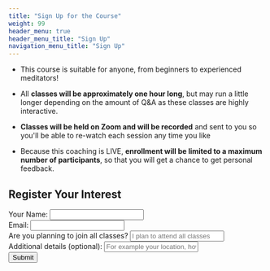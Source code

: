 ```yaml
---
title: "Sign Up for the Course"
weight: 99
header_menu: true
header_menu_title: "Sign Up"
navigation_menu_title: "Sign Up"
---
```

- This course is suitable for anyone, from beginners to experienced meditators!

- All **classes will be approximately one hour long**, 
but may run a little longer depending on the amount of Q&A 
as these classes are highly interactive.

- **Classes will be held on Zoom and will be recorded** and sent to you 
so you'll be able to re-watch each session any time you like

- Because this coaching is LIVE, **enrollment will be limited to a maximum number of participants**, so that you will get a chance to get personal feedback.

[//]: # (- When you sign up, **let me know if you won't be able to attend some of the classes**.)

<div class="form-container">
<h2>Register Your Interest</h2>
<form action="https://formspree.io/f/mqkrvygz" method="POST" id="registration-form">
<div class="form-group">
<label for="name">Your Name:</label>
<input type="text" id="name" name="name" required>
</div>

<div class="form-group">
<label for="email">Email:</label>
<input type="email" id="email" name="email" required>
</div>

<div class="form-group">
<label for="location">Are you planning to join all classes?</label>
<input type="text" id="all_classes" name="all_classes" placeholder="I plan to attend all classes" required>
</div>

<div class="form-group">
<label for="captcha">Additional details (optional):</label>
<input type="text" id="extra_details" name="extra_details" placeholder="For example your location, how did you learn about the course, etc">
</div>

[//]: # (<div class="form-group captcha-container">)

[//]: # (<div class="g-recaptcha" data-sitekey="YOUR_SITE_KEY"></div>)

[//]: # (</div>)

<div class="form-group">
<button class="g-recaptcha" 
        data-sitekey="6Lclv_ApAAAAAAMFI51Pn9lsJ7rnmdR1viTtIxW6" 
        data-callback='onSubmit' 
        data-action='submit'>Submit</button>

[//]: # (<input type="submit" value="Submit">)
</div>
</form>
</div>

 <script src="https://www.google.com/recaptcha/api.js"></script>
 <script>
   function onSubmit(token) {
     document.getElementById("registration-form").submit();
   }
 </script>

[//]: # (<script>)

[//]: # (    document.querySelector&#40;'#registration-form'&#41;.addEventListener&#40;'submit', function &#40;e&#41; {)

[//]: # (        var captcha = document.getElementById&#40;'captcha'&#41;.value;)

[//]: # (        if &#40;captcha !== '7'&#41; {)

[//]: # (            e.preventDefault&#40;&#41;;)

[//]: # (            alert&#40;'CAPTCHA validation failed!'&#41;;)

[//]: # (        })

[//]: # (    }&#41;;)

[//]: # (</script>)



[//]: # (![Sign-up]&#40;/images/sign-up.jpg&#41;)

[//]: # (- **Your instructor**: Alberto Bailoni &#40;Certified Unified Mindfulness Coach by the time the course will start&#41;)


[//]: # (<div class="form-container">)

[//]: # (<form action="https://formspree.io/f/YOUR_FORMSPREE_ENDPOINT" method="post" id="registration-form">)

[//]: # (<label for="name">Name:</label>)

[//]: # (<input type="text" id="name" name="name" required>)

[//]: # (                )
[//]: # (<label for="email">Email:</label>)

[//]: # (<input type="email" id="email" name="email" required>)

[//]: # ()
[//]: # (<label for="location">Location:</label>)

[//]: # (<input type="text" id="location" name="location" required>)

[//]: # ()
[//]: # (<div class="g-recaptcha" data-sitekey="YOUR_SITE_KEY"></div>)

[//]: # ()
[//]: # (<input type="submit" value="Submit">)

[//]: # (</form>)

[//]: # (</div>)

[//]: # ()
[//]: # (<script src="https://www.google.com/recaptcha/api.js" async defer></script>)

[//]: # (<script>)

[//]: # (        document.querySelector&#40;'#registration-form'&#41;.addEventListener&#40;'submit', function &#40;e&#41; {)

[//]: # (            var captcha = document.getElementById&#40;'captcha'&#41;.value;)

[//]: # (            if &#40;captcha !== '7'&#41; {)

[//]: # (                e.preventDefault&#40;&#41;;)

[//]: # (                alert&#40;'CAPTCHA validation failed!'&#41;;)

[//]: # (            })

[//]: # (        }&#41;;)

[//]: # (</script>)
